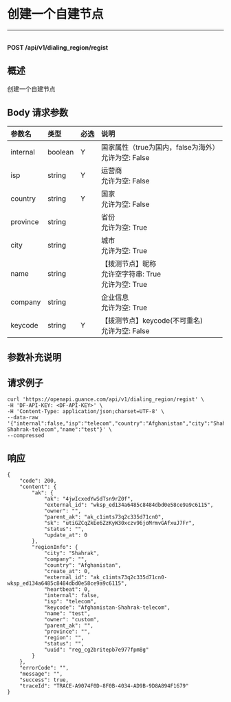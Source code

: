 # 创建一个自建节点

---

<br />**POST /api/v1/dialing_region/regist**

## 概述
创建一个自建节点




## Body 请求参数

| 参数名        | 类型     | 必选   | 说明              |
|:-----------|:-------|:-----|:----------------|
| internal | boolean | Y | 国家属性（true为国内，false为海外）<br>允许为空: False <br> |
| isp | string | Y | 运营商<br>允许为空: False <br> |
| country | string | Y | 国家<br>允许为空: False <br> |
| province | string |  | 省份<br>允许为空: True <br> |
| city | string |  | 城市<br>允许为空: True <br> |
| name | string |  | 【拨测节点】昵称<br>允许空字符串: True <br>允许为空: True <br> |
| company | string |  | 企业信息<br>允许为空: True <br> |
| keycode | string | Y | 【拨测节点】keycode(不可重名)<br>允许为空: False <br> |

## 参数补充说明





## 请求例子
```shell
curl 'https://openapi.guance.com/api/v1/dialing_region/regist' \
-H 'DF-API-KEY: <DF-API-KEY>' \
-H 'Content-Type: application/json;charset=UTF-8' \
--data-raw '{"internal":false,"isp":"telecom","country":"Afghanistan","city":"Shahrak","keycode":"Afghanistan-Shahrak-telecom","name":"test"}' \
--compressed 
```




## 响应
```shell
{
    "code": 200,
    "content": {
        "ak": {
            "ak": "4jwIcxedYwSdTsn9rZ0f",
            "external_id": "wksp_ed134a6485c8484dbd0e58ce9a9c6115",
            "owner": "",
            "parent_ak": "ak_c1imts73q2c335d71cn0",
            "sk": "utiGZCqZkEe6ZzKyW30xczv96joMrmvGAfxuJ7Fr",
            "status": "",
            "update_at": 0
        },
        "regionInfo": {
            "city": "Shahrak",
            "company": "",
            "country": "Afghanistan",
            "create_at": 0,
            "external_id": "ak_c1imts73q2c335d71cn0-wksp_ed134a6485c8484dbd0e58ce9a9c6115",
            "heartbeat": 0,
            "internal": false,
            "isp": "telecom",
            "keycode": "Afghanistan-Shahrak-telecom",
            "name": "test",
            "owner": "custom",
            "parent_ak": "",
            "province": "",
            "region": "",
            "status": "",
            "uuid": "reg_cg2britepb7e977fpm8g"
        }
    },
    "errorCode": "",
    "message": "",
    "success": true,
    "traceId": "TRACE-A9074F0D-8F0B-4034-AD9B-9D8A894F1679"
} 
```




